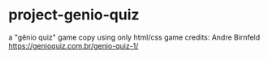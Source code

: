 # project-genio-quiz
 a "gênio quiz" game copy using only html/css
 game credits: Andre Birnfeld
 https://genioquiz.com.br/genio-quiz-1/